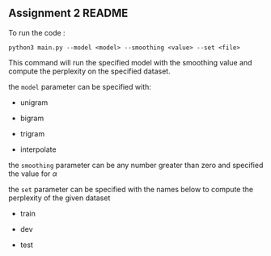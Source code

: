 ## Assignment 2 README





To run the code : 

```python3 main.py --model <model> --smoothing <value> --set <file>```



This command will run the specified model with the smoothing value and compute the perplexity on the specified dataset.



the ``model`` parameter can be specified with:

- unigram

- bigram

- trigram

- interpolate



the ```smoothing``` parameter can be any number greater than zero and specified the value for $\alpha$



the ```set``` parameter can be specified with the names below to compute the perplexity of the given dataset

- train

- dev

- test

  






